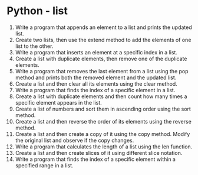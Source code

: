 # Python - list

1. Write a program that appends an element to a list and prints the updated list.
2. Create two lists, then use the extend method to add the elements of one list to the other.
3. Write a program that inserts an element at a specific index in a list.
4. Create a list with duplicate elements, then remove one of the duplicate elements.
5. Write a program that removes the last element from a list using the pop method and prints both the removed element and the updated list.
6. Create a list and then clear all its elements using the clear method.
7. Write a program that finds the index of a specific element in a list.
8. Create a list with duplicate elements and then count how many times a specific element appears in the list.
9. Create a list of numbers and sort them in ascending order using the sort method.
10. Create a list and then reverse the order of its elements using the reverse method.
11. Create a list and then create a copy of it using the copy method. Modify the original list and observe if the copy changes.
12. Write a program that calculates the length of a list using the len function.
14. Create a list and then create slices of it using different slice notation.
15. Write a program that finds the index of a specific element within a specified range in a list.

